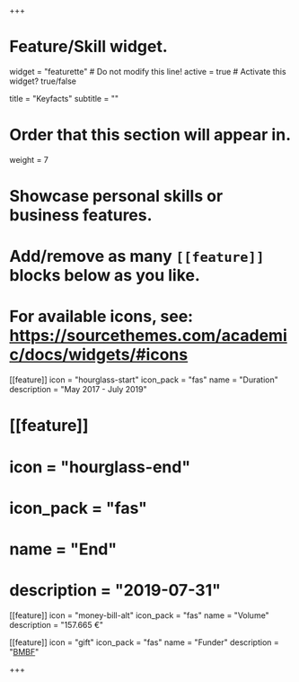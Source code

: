 +++
# Feature/Skill widget.
widget = "featurette"  # Do not modify this line!
active = true  # Activate this widget? true/false

title = "Keyfacts"
subtitle = ""

# Order that this section will appear in.
weight = 7

# Showcase personal skills or business features.
# 
# Add/remove as many `[[feature]]` blocks below as you like.
# 
# For available icons, see: https://sourcethemes.com/academic/docs/widgets/#icons

[[feature]]
  icon = "hourglass-start"
  icon_pack = "fas"
  name = "Duration"
  description = "May 2017 - July 2019"
  
# [[feature]]
#   icon = "hourglass-end"
#   icon_pack = "fas"
#   name = "End"
#   description = "2019-07-31"
  
[[feature]]
  icon = "money-bill-alt"
  icon_pack = "fas"
  name = "Volume"
  description = "157.665 €"

[[feature]]
  icon = "gift"
  icon_pack = "fas"
  name = "Funder"
  description = "[BMBF](https://bmbf.de)"

+++
